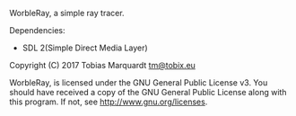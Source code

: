 WorbleRay, a simple ray tracer.

Dependencies:

* SDL 2(Simple Direct Media Layer)


Copyright (C) 2017 Tobias Marquardt <tm@tobix.eu>

WorbleRay, is licensed under the GNU General Public License v3.
You should have received a copy of the GNU General Public License
along with this program. If not, see <http://www.gnu.org/licenses>.
